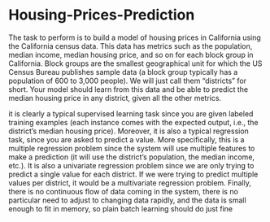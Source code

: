 # Housing-Prices-Prediction
The task to perform is to build a model of housing prices in California using the California census data. This data has metrics such as the population, median income, median housing price, and so on for each block group in California. Block groups are the smallest
geographical unit for which the US Census Bureau publishes sample data (a block group typically has a population of 600 to 3,000 people). We will just call them “districts” for short.
Your model should learn from this data and be able to predict the median housing price in any district, given all the other metrics.

it is clearly a typical supervised learning task since you are given labeled training examples (each instance comes with the expected output, i.e., the district’s median housing price). Moreover, it is also a typical regression task, since you are asked to predict a value. More specifically, this is a multiple regression problem since the system will use multiple features to make a prediction (it will use the district’s population, the median income, etc.). It is also a univariate regression problem since we are only trying to predict a single value for each district. If we were trying to predict multiple values per district, it would be a multivariate regression problem. Finally, there is no continuous flow of data coming in the system, there is no particular need to adjust to changing data rapidly, and the data is small enough to fit in memory, so plain batch learning should do just fine

